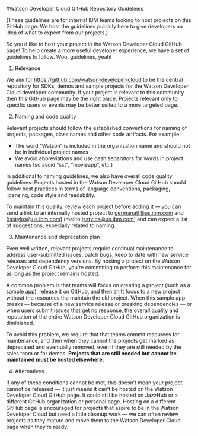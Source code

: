 #Watson Developer Cloud GitHub Repository Guidelines

(These guidelines are for internal IBM teams looking to host projects on this GitHub page. We host the guidelines publicly here to give developers an idea of what to expect from our projects.)

So you’d like to host your project in the Watson Developer Cloud GitHub page! To help create a more useful developer experience, we have a set of guidelines to follow. Woo, guidelines, yeah!

1) Relevance

We aim for https://github.com/watson-developer-cloud to be the central repository for SDKs, demos and sample projects for the Watson Developer Cloud developer community. If your project is relevant to this community then this GitHub page may be the right place. Projects relevant only to specific users or events may be better suited to a more targeted page.

2) Naming and code quality

Relevant projects should follow the established conventions for naming of projects, packages, class names and other code artifacts. For example:

* The word “Watson” is included in the organization name and should not be in individual project names
* We avoid abbreviations and use dash separators for words in project names (so avoid “sst”, “movieapp”, etc.)

In additional to naming guidelines, we also have overall code quality guidelines: Projects hosted in the Watson Developer Cloud GitHub should follow best practices in terms of language conventions, packaging, licensing, code style and readability.

To maintain this quality, review each project before adding it — you can send a link to an internally hosted project to [germanatt@us.ibm.com](mailto:germanatt@us.ibm.com) and [jsstylos@us.ibm.com] (mailto:jsstylos@us.ibm.com) and can expect a list of suggestions, especially related to naming.

3) Maintenance and deprecation plan

Even well written, relevant projects require continual maintenance to address user-submitted issues, patch bugs, keep to date with new service releases and dependency versions. By hosting a project on the Watson Developer Cloud GitHub, you’re committing to perform this maintenance for as long as the project remains hosted.

A common problem is that teams will focus on creating a project (such as a sample app), release it on GitHub, and then shift focus to a new project without the resources the maintain the old project. When this sample app breaks — because of a new service release or breaking dependencies — or when users submit issues that get no response, the overall quality and reputation of the entire Watson Developer Cloud GitHub organization is diminished.

To avoid this problem, we require that that teams commit resources for maintenance, and then when they cannot the projects get marked as deprecated and eventually removed, even if they are still needed by the sales team or for demos. **Projects that are still needed but cannot be maintained must be hosted elsewhere.**

4) Alternatives

If any of these conditions cannot be met, this doesn’t mean your project cannot be released — it just means it can’t be hosted on the Watson Developer Cloud GitHub page. It could still be hosted on JazzHub or a different GitHub organization or personal page. Hosting on a different GitHub page is encouraged for projects that aspire to be in the Watson Developer Cloud but need a little cleanup work — we can often review projects as they mature and move them to the Watson Developer Cloud page when they’re ready.
